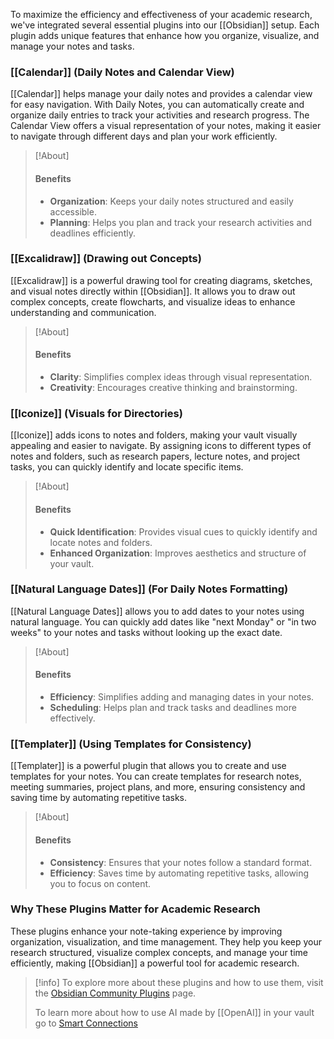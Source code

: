 To maximize the efficiency and effectiveness of your academic research, we've integrated several essential plugins into our [[Obsidian]] setup. Each plugin adds unique features that enhance how you organize, visualize, and manage your notes and tasks.

### [[Calendar]] (Daily Notes and Calendar View)

[[Calendar]] helps manage your daily notes and provides a calendar view for easy navigation. With Daily Notes, you can automatically create and organize daily entries to track your activities and research progress. The Calendar View offers a visual representation of your notes, making it easier to navigate through different days and plan your work efficiently.


> [!About]
> #### Benefits
> - **Organization**: Keeps your daily notes structured and easily accessible.
> - **Planning**: Helps you plan and track your research activities and deadlines efficiently.

### [[Excalidraw]] (Drawing out Concepts)

[[Excalidraw]] is a powerful drawing tool for creating diagrams, sketches, and visual notes directly within [[Obsidian]]. It allows you to draw out complex concepts, create flowcharts, and visualize ideas to enhance understanding and communication.

> [!About]
> #### Benefits
> - **Clarity**: Simplifies complex ideas through visual representation.
> - **Creativity**: Encourages creative thinking and brainstorming.

### [[Iconize]] (Visuals for Directories)

[[Iconize]] adds icons to notes and folders, making your vault visually appealing and easier to navigate. By assigning icons to different types of notes and folders, such as research papers, lecture notes, and project tasks, you can quickly identify and locate specific items.

> [!About]
> #### Benefits
> - **Quick Identification**: Provides visual cues to quickly identify and locate notes and folders.
> - **Enhanced Organization**: Improves aesthetics and structure of your vault.

### [[Natural Language Dates]] (For Daily Notes Formatting)

[[Natural Language Dates]] allows you to add dates to your notes using natural language. You can quickly add dates like "next Monday" or "in two weeks" to your notes and tasks without looking up the exact date.

> [!About]
> #### Benefits
> - **Efficiency**: Simplifies adding and managing dates in your notes.
> - **Scheduling**: Helps plan and track tasks and deadlines more effectively.

### [[Templater]] (Using Templates for Consistency)

[[Templater]] is a powerful plugin that allows you to create and use templates for your notes. You can create templates for research notes, meeting summaries, project plans, and more, ensuring consistency and saving time by automating repetitive tasks.

> [!About] 
> #### Benefits
> - **Consistency**: Ensures that your notes follow a standard format.
> - **Efficiency**: Saves time by automating repetitive tasks, allowing you to focus on content.
### Why These Plugins Matter for Academic Research

These plugins enhance your note-taking experience by improving organization, visualization, and time management. They help you keep your research structured, visualize complex concepts, and manage your time efficiently, making [[Obsidian]] a powerful tool for academic research.

> [!info]
> To explore more about these plugins and how to use them, visit the [Obsidian Community Plugins](https://obsidian.md/plugins) page.
> 
> To learn more about how to use AI made by [[OpenAI]] in your vault go to [Smart Connections](app://obsidian.md/Smart%20Connections)

